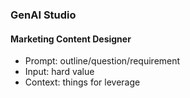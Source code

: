 ### GenAI Studio
#### Marketing Content Designer
* Prompt: outline/question/requirement
* Input: hard value
* Context: things for leverage
